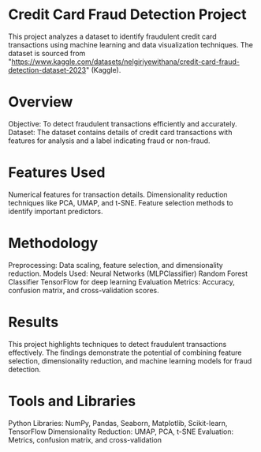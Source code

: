 
# Credit Card Fraud Detection Project
This project analyzes a dataset to identify fraudulent credit card transactions using machine learning and data visualization techniques. The dataset is sourced from "https://www.kaggle.com/datasets/nelgiriyewithana/credit-card-fraud-detection-dataset-2023" (Kaggle).

# Overview
Objective: To detect fraudulent transactions efficiently and accurately.
Dataset: The dataset contains details of credit card transactions with features for analysis and a label indicating fraud or non-fraud.

# Features Used
Numerical features for transaction details.
Dimensionality reduction techniques like PCA, UMAP, and t-SNE.
Feature selection methods to identify important predictors.

# Methodology
Preprocessing: Data scaling, feature selection, and dimensionality reduction.
Models Used:
Neural Networks (MLPClassifier)
Random Forest Classifier
TensorFlow for deep learning
Evaluation Metrics: Accuracy, confusion matrix, and cross-validation scores.

# Results
This project highlights techniques to detect fraudulent transactions effectively. The findings demonstrate the potential of combining feature selection, dimensionality reduction, and machine learning models for fraud detection.

# Tools and Libraries
Python Libraries: NumPy, Pandas, Seaborn, Matplotlib, Scikit-learn, TensorFlow
Dimensionality Reduction: UMAP, PCA, t-SNE
Evaluation: Metrics, confusion matrix, and cross-validation